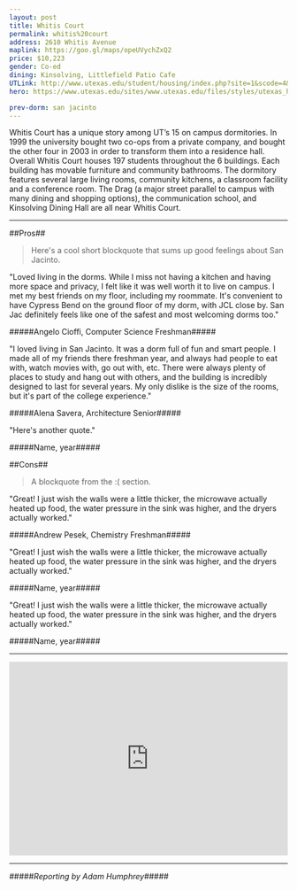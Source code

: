 ```yaml
---
layout: post
title: Whitis Court
permalink: whitis%20court
address: 2610 Whitis Avenue
maplink: https://goo.gl/maps/opeUVychZxQ2
price: $10,223
gender: Co-ed
dining: Kinsolving, Littlefield Patio Cafe
UTLink: http://www.utexas.edu/student/housing/index.php?site=1&scode=4&id=117
hero: https://www.utexas.edu/sites/www.utexas.edu/files/styles/utexas_hero_photo_image/public/hero-photos/maincampus_hero.jpg?itok=i1E3qQY4

prev-dorm: san jacinto
---
```


Whitis Court has a unique story among UT’s 15 on campus dormitories. In 1999 the university bought two co-ops from a private company, and bought the other four in 2003 in order to transform them into a residence hall. Overall Whitis Court houses 197 students throughout the 6 buildings. Each building has movable furniture and community bathrooms. The dormitory features several large living rooms, community kitchens, a classroom facility and a conference room. The Drag (a major street parallel to campus with many dining and shopping options), the communication school, and Kinsolving Dining Hall are all near Whitis Court.

---

##Pros##

> Here's a cool short blockquote that sums up good feelings about San Jacinto.

"Loved living in the dorms. While I miss not having a kitchen and having more space and privacy, I felt like it was well worth it to live on campus. I met my best friends on my floor, including my roommate. It's convenient to have Cypress Bend on the ground floor of my dorm, with JCL close by. San Jac definitely feels like one of the safest and most welcoming dorms too." 

#####Angelo Cioffi, Computer Science Freshman#####

"I loved living in San Jacinto. It was a dorm full of fun and smart people. I made all of my friends there freshman year, and always had people to eat with, watch movies with, go out with, etc. There were always plenty of places to study and hang out with others, and the building is incredibly designed to last for several years. My only dislike is the size of the rooms, but it's part of the college experience."

#####Alena Savera, Architecture Senior#####

"Here's another quote."

#####Name, year#####

##Cons##

> A blockquote from the :( section.

"Great! I just wish the walls were a little thicker, the microwave actually heated up food, the water pressure in the sink was higher, and the dryers actually worked."

#####Andrew Pesek, Chemistry Freshman#####

"Great! I just wish the walls were a little thicker, the microwave actually heated up food, the water pressure in the sink was higher, and the dryers actually worked."

#####Name, year#####

"Great! I just wish the walls were a little thicker, the microwave actually heated up food, the water pressure in the sink was higher, and the dryers actually worked."

#####Name, year#####

---

<iframe src="https://www.google.com/maps/embed?pb=!1m18!1m12!1m3!1d3445.112140853462!2d-97.74265498487007!3d30.290869013844116!2m3!1f0!2f0!3f0!3m2!1i1024!2i768!4f13.1!3m3!1m2!1s0x8644b5826703dff1%3A0x6567d063f7a9f40d!2sWhitis+Court!5e0!3m2!1sen!2sus!4v1462319417884" width="100%" height="350" frameborder="0" style="border:0" allowfullscreen></iframe>

---

#####_Reporting by Adam Humphrey_#####